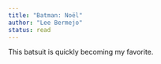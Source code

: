 ```yaml
---
title: "Batman: Noël"
author: "Lee Bermejo"
status: read
---
```


This batsuit is quickly becoming my favorite.
